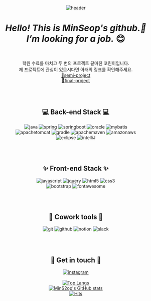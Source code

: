 <div align="center">

![header](https://capsule-render.vercel.app/api?type=slice&color=gradient&height=200&section=header&text=minseop's%20github&fontColor=ffffff&fontSize=45&rotate=13&fontAlignY=39&fontAlign=70)
# _Hello! This is MinSeop's github.👋_<br>_I’m looking for a job._ 😊<br>
<br>
  
학원 수료를 마치고 두 번의 프로젝트 끝마친 코린이입니다.<br>제 프로젝트에 관심이 있으시다면 아래의 링크를 확인해주세요.<br>
[🔗semi-project](https://github.com/MinS2op/Fitneeds)<br>
[🔗final-project](https://github.com/MinS2op/Deli "ver1.0.0 develop 중")<br>

<br>
<br>

## 💻 Back-end Stack 💻
![java](https://img.shields.io/badge/JAVA-007396?style=for-the-badge&logo=java&logoColor=white) ![spring](https://img.shields.io/badge/Spring-6DB33F?style=for-the-badge&logo=Spring&logoColor=white)
![springboot](https://img.shields.io/badge/springboot-6DB33F?style=for-the-badge&logo=springboot&logoColor=white) ![oracle](https://img.shields.io/badge/oracle-F80000?style=for-the-badge&logo=oracle&logoColor=white) ![mybatis](https://img.shields.io/badge/mybatis-D0312D?style=for-the-badge&logo=mybatis&logoColor=white)<br>
![apachetomcat](https://img.shields.io/badge/apachetomcat-F8DC75?style=for-the-badge&logo=apachetomcat&logoColor=white) ![gradle](https://img.shields.io/badge/gradle-02303A?style=for-the-badge&logo=gradle&logoColor=white) ![apachemaven](https://img.shields.io/badge/apachemaven-C71A36?style=for-the-badge&logo=apachemaven&logoColor=white) ![amazonaws](https://img.shields.io/badge/amazonaws-232F3E?style=for-the-badge&logo=amazonaws&logoColor=white)<br>
![eclipse](https://img.shields.io/badge/eclipse-2C2255?style=for-the-badge&logo=eclipse&logoColor=white)
![intelliJ](https://img.shields.io/badge/intelliJ-000000?style=for-the-badge&logo=intelliJ&logoColor=white)

<br>
<br>
  
## ✨ Front-end Stack ✨
  
![javascript](https://img.shields.io/badge/javascript-F7DF1E?style=for-the-badge&logo=javascript&logoColor=black)
![jquery](https://img.shields.io/badge/jquery-0769AD?style=for-the-badge&logo=jquery&logoColor=white)
![html5](https://img.shields.io/badge/html-E34F26?style=for-the-badge&logo=html5&logoColor=white)
![css3](https://img.shields.io/badge/css-1572B6?style=for-the-badge&logo=css3&logoColor=white)<br>
![bootstrap](https://img.shields.io/badge/bootstrap-7952B3?style=for-the-badge&logo=bootstrap&logoColor=white)
![fontawesome](https://img.shields.io/badge/fontawesome-339AF0?style=for-the-badge&logo=fontawesome&logoColor=white)

<br>
<br>
  
## 🤝 Cowork tools 🤝
  
![git](https://img.shields.io/badge/git-F05032?style=for-the-badge&logo=git&logoColor=white)
![github](https://img.shields.io/badge/github-181717?style=for-the-badge&logo=github&logoColor=white)
![notion](https://img.shields.io/badge/notion-000000?style=for-the-badge&logo=notion&logoColor=white)
![slack](https://img.shields.io/badge/slack-4A154B?style=for-the-badge&logo=slack&logoColor=white)

<br>
<br>
  
## 📌 Get in touch 📌
[![instagram](https://img.shields.io/badge/instagram-E4405F?style=for-the-badge&logo=instagram&logoColor=black)](https://www.instagram.com/minseob_g/)
<br><br>
[![Top Langs](https://github-readme-stats.vercel.app/api/top-langs/?username=MinS2op&theme=buefy&layout=compact)](https://github.com/anuraghazra/github-readme-stats)<br>
[![MinS2op's GitHub stats](https://github-readme-stats.vercel.app/api?username=MinS2op&theme=buefy&show_icons=true)](https://github.com/anuraghazra/github-readme-stats)<br>
[![Hits](https://hits.seeyoufarm.com/api/count/incr/badge.svg?url=https%3A%2F%2Fgithub.com%2FMinS2op%2Fhit-counter&count_bg=%238435B6&title_bg=%23555555&icon=&icon_color=%23E7E7E7&title=hits&edge_flat=false)](https://hits.seeyoufarm.com)

</div>
